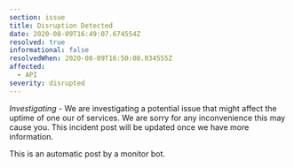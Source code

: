 ```yaml
---
section: issue
title: Disruption Detected
date: 2020-08-09T16:49:07.674554Z
resolved: true
informational: false
resolvedWhen: 2020-08-09T16:50:08.034555Z
affected:
  - API
severity: disrupted
---
```

*Investigating* - We are investigating a potential issue that might affect the uptime of one our of services. We are sorry for any inconvenience this may cause you. This incident post will be updated once we have more information.

This is an automatic post by a monitor bot.
        